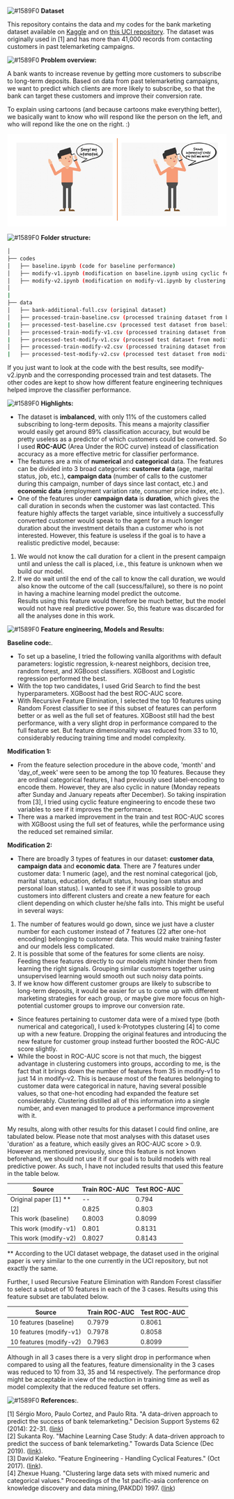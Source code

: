![#1589F0](https://placehold.it/15/1589F0/000000?text=+) **Dataset**

This repository contains the data and my codes for the bank marketing dataset available on [Kaggle](https://www.kaggle.com/volodymyrgavrysh/bank-marketing-campaigns-dataset) and on [this UCI repository](https://archive.ics.uci.edu/ml/datasets/bank+marketing). The dataset was originally used in [1] and has more than 41,000 records from contacting customers in past telemarketing campaigns.


![#1589F0](https://placehold.it/15/1589F0/000000?text=+) **Problem overview:**

A bank wants to increase revenue by getting more customers to subscribe to long-term deposits. Based on data from past telemarketing campaigns, we want to predict which clients are more likely to subscribe, so that the bank can target these customers and improve their conversion rate. 

To explain using cartoons (and because cartoons make everything better), we basically want to know who will respond like the person on the left, and who will repond like the one on the right. :) 

![Cartoon](cartoon.png "Cartoon")


![#1589F0](https://placehold.it/15/1589F0/000000?text=+) **Folder structure:**

```bash
│   
├── codes
│   ├── baseline.ipynb (code for baseline performance)
│   ├── modify-v1.ipynb (modification on baseline.ipynb using cyclic feature engineering)
│   ├── modify-v2.ipynb (modification on modify-v1.ipynb by clustering customers into different groups to create a more concise set of features.)
│    
|
├── data
│   ├── bank-additional-full.csv (original dataset)
│   ├── processed-train-baseline.csv (processed training dataset from baseline.ipynb)
|   ├── processed-test-baseline.csv (processed test dataset from baseline.ipynb)
│   ├── processed-train-modify-v1.csv (processed training dataset from modify-v1.ipynb)
|   ├── processed-test-modify-v1.csv (processed test dataset from modify-v1.ipynb)
│   ├── processed-train-modify-v2.csv (processed training dataset from modify-v2.ipynb)
|   ├── processed-test-modify-v2.csv (processed test dataset from modify-v2.ipynb)

```
If you just want to look at the code with the best results, see modify-v2.ipynb and the corresponding processed train and test datasets. The other codes are kept to show how different feature engineering techniques helped improve the classifier performance.


![#1589F0](https://placehold.it/15/1589F0/000000?text=+) **Highlights:**

- The dataset is **imbalanced**, with only 11% of the customers called subscribing to long-term deposits. This means a majority classifier would easily get around 89% classification accuracy, but would be pretty useless as a predictor of which customers could be converted. So I used **ROC-AUC** (Area Under the ROC curve) instead of classification accuracy as a more effective metric for classifier performance.
- The features are a mix of **numerical** and **categorical** data. The features can be divided into 3 broad categories: **customer data** (age, marital status, job, etc.), **campaign data** (number of calls to the customer during this campaign, number of days since last contact, etc.) and **economic data** (employment variation rate, consumer price index, etc.).
- One of the features under **campaign data** is **duration**, which gives the call duration in seconds when the customer was last contacted. This feature highly affects the target variable, since intuitively a successfully converted customer would speak to the agent for a much longer duration about the investment details than a customer who is not interested. However, this feature is useless if the goal is to have a realistic predictive model, because:   
1. We would not know the call duration for a client in the present campaign until and unless the call is placed, i.e., this feature is unknown when we build our model.  
2. If we do wait until the end of the call to know the call duration, we would also know the outcome of the call (success/failure), so there is no point in having a machine learning model predict the outcome.  
Results using this feature would therefore be much better, but the model would not have real predictive power. So, this feature was discarded for all the analyses done in this work. 

![#1589F0](https://placehold.it/15/1589F0/000000?text=+) **Feature engineering, Models and Results:**

**Baseline code:**. 
 
 - To set up a baseline, I tried the following vanilla algorithms with default parameters: logistic regression, k-nearest neighbors, decision tree, random forest, and XGBoost classifiers. XGBoost and Logistic regression performed the best. 
 - With the top two candidates, I used Grid Search to find the best hyperparameters. XGBoost had the best ROC-AUC score.
 - With Recursive Feature Elimination, I selected the top 10 features using Random Forest classifier to see if this subset of features can perform better or as well as the full set of features. XGBoost still had the best performance, with a very slight drop in performance compared to the full feature set. But feature dimensionality was reduced from 33 to 10, considerably reducing training time and model complexity.
 
 **Modification 1:**
 
 - From the feature selection procedure in the above code, 'month' and 'day_of_week' were seen to be among the top 10 features. Because they are ordinal categorical features, I had previously used label-encoding to encode them. However, they are also cyclic in nature (Monday repeats after Sunday and January repeats after December). So taking inspiration from [3], I tried using cyclic feature engineering to encode these two variables to see if it improves the performance.
 - There was a marked improvement in the train and test ROC-AUC scores with XGBoost using the full set of features, while the performance using the reduced set remained similar.
 
 **Modification 2:**
 
 - There are broadly 3 types of features in our dataset: **customer data**, **campaign data** and **economic data**. There are 7 features under customer data: 1 numeric (age), and the rest nominal categorical (job, marital status, education, default status, housing loan status and personal loan status). I wanted to see if it was possible to group customers into different clusters and create a new feature for each client depending on which cluster he/she falls into. This might be useful in several ways:  
 1. The number of features would go down, since we just have a cluster number for each customer instead of 7 features (22 after one-hot encoding) belonging to customer data. This would make training faster and our models less complicated.  
 2. It is possible that some of the features for some clients are noisy. Feeding these features directly to our models might hinder them from learning the right signals. Grouping similar customers together using unsupervised learning would smooth out such noisy data points.  
 3. If we know how different customer groups are likely to subscribe to long-term deposits, it would be easier for us to come up with different marketing strategies for each group, or maybe give more focus on high-potential customer groups to improve our conversion rate.
 - Since features pertaining to customer data were of a mixed type (both numerical and categorical), I used k-Prototypes clustering [4] to come up with a new feature. Dropping the original features and introducing the new feature for customer group instead further boosted the ROC-AUC score slightly.
 - While the boost in ROC-AUC score is not that much, the biggest advantage in clustering customers into groups, according to me, is the fact that it brings down the number of features from 35 in modify-v1 to just 14 in modify-v2. This is because most of the features belonging to customer data were categorical in nature, having several possible values, so that one-hot encoding had expanded the feature set considerably. Clustering distilled all of this information into a single number, and even managed to produce a performance improvement with it.
 
 My results, along with other results for this dataset I could find online, are tabulated below. Please note that most analyses with this dataset uses 'duration' as a feature, which easily gives an ROC-AUC score > 0.9. However as mentioned previously, since this feature is not known beforehand, we should not use it if our goal is to build models with real predictive power. As such, I have not included results that used this feature in the table below.
 
 Source | Train ROC-AUC | Test ROC-AUC 
--- | --- | --- 
Original paper [1] ** | -- | 0.794
[2] | 0.825 | 0.803
This work (baseline) | 0.8003 | 0.8099
This work (modify-v1) | 0.801 | 0.8131
This work (modify-v2) | 0.8027 | 0.8143 

** According to the UCI dataset webpage, the dataset used in the original paper is very similar to the one currently in the UCI repository, but not exactly the same.

Further, I used Recursive Feature Elimination with Random Forest classifier to select a subset of 10 features in each of the 3 cases. Results using this feature subset are tabulated below.

Source | Train ROC-AUC | Test ROC-AUC 
--- | --- | --- 
10 features (baseline) | 0.7979 | 0.8061
10 features (modify-v1) | 0.7978 | 0.8058
10 features (modify-v2) | 0.7963 | 0.8099 

Although in all 3 cases there is a very slight drop in performance when compared to using all the features, feature dimensionality in the 3 cases was reduced to 10 from 33, 35 and 14 respectively. The performance drop might be acceptable in view of the reduction in training time as well as model complexity that the reduced feature set offers. 


![#1589F0](https://placehold.it/15/1589F0/000000?text=+) **References:**. 

[1] Sérgio Moro, Paulo Cortez, and Paulo Rita. "A data-driven approach to predict the success of bank telemarketing." Decision Support Systems 62 (2014): 22-31. ([link](https://core.ac.uk/download/pdf/55631291.pdf))   
[2] Sukanta Roy. "Machine Learning Case Study: A data-driven approach to predict the success of bank telemarketing." Towards Data Science (Dec 2019). ([link](https://towardsdatascience.com/machine-learning-case-study-a-data-driven-approach-to-predict-the-success-of-bank-telemarketing-20e37d46c31c)).  
[3] David Kaleko. "Feature Engineering - Handling Cyclical Features." (Oct 2017). ([link](http://blog.davidkaleko.com/feature-engineering-cyclical-features.html)).  
[4] Zhexue Huang. "Clustering large data sets with mixed numeric and categorical values." Proceedings of the 1st pacific-asia conference on knowledge discovery and data mining,(PAKDD) 1997. ([link](https://grid.cs.gsu.edu/~wkim/index_files/papers/kprototype.pdf))
